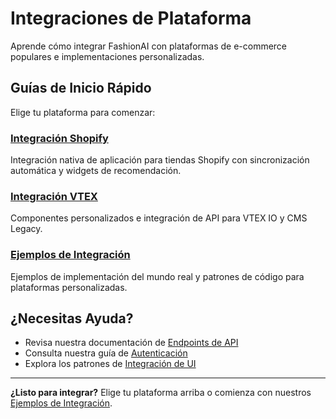 # Integraciones de Plataforma

Aprende cómo integrar FashionAI con plataformas de e-commerce populares e implementaciones personalizadas.

## Guías de Inicio Rápido

Elige tu plataforma para comenzar:

### [Integración Shopify](./shopify-integration)
Integración nativa de aplicación para tiendas Shopify con sincronización automática y widgets de recomendación.

### [Integración VTEX](./vtex-integration)
Componentes personalizados e integración de API para VTEX IO y CMS Legacy.

### [Ejemplos de Integración](./integration-examples)
Ejemplos de implementación del mundo real y patrones de código para plataformas personalizadas.

## ¿Necesitas Ayuda?

- Revisa nuestra documentación de [Endpoints de API](../api-endpoints)
- Consulta nuestra guía de [Autenticación](../authentication)
- Explora los patrones de [Integración de UI](../ui-integration)

---

**¿Listo para integrar?** Elige tu plataforma arriba o comienza con nuestros [Ejemplos de Integración](./integration-examples).